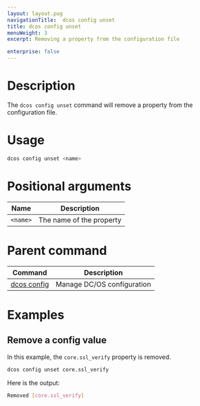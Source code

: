 ```yaml
---
layout: layout.pug
navigationTitle:  dcos config unset
title: dcos config unset
menuWeight: 3
excerpt: Removing a property from the configuration file

enterprise: false
---
```



# Description
The `dcos config unset` command will remove a property from the configuration file.

# Usage

```bash
dcos config unset <name>
```



# Positional arguments

| Name |  Description |
|---------|-------------|
| `<name>`   |  The name of the property |

# Parent command

| Command | Description |
|---------|-------------|
| [dcos config](/1.12/cli/command-reference/dcos-config/) |  Manage DC/OS configuration |

# Examples

## Remove a config value

In this example, the `core.ssl_verify` property is removed.

```bash
dcos config unset core.ssl_verify
```

Here is the output:

```bash
Removed [core.ssl_verify]
```

